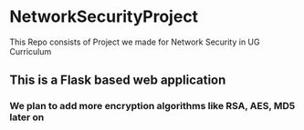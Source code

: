 # NetworkSecurityProject
This Repo consists of Project we made for Network Security in UG Curriculum

## This is a Flask based web application
### We plan to add more encryption algorithms like RSA, AES, MD5 later on
